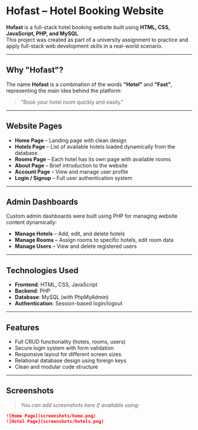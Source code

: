 # Hofast – Hotel Booking Website

**Hofast** is a full-stack hotel booking website built using **HTML, CSS, JavaScript, PHP, and MySQL**.  
This project was created as part of a university assignment to practice and apply full-stack web development skills in a real-world scenario.

---

## Why "Hofast"?

The name **Hofast** is a combination of the words **"Hotel"** and **"Fast"**, representing the main idea behind the platform:

> "Book your hotel room quickly and easily."

---

## Website Pages

- **Home Page** – Landing page with clean design
- **Hotels Page** – List of available hotels loaded dynamically from the database
- **Rooms Page** – Each hotel has its own page with available rooms
- **About Page** – Brief introduction to the website
- **Account Page** – View and manage user profile
- **Login / Signup** – Full user authentication system

---

## Admin Dashboards

Custom admin dashboards were built using PHP for managing website content dynamically:

- **Manage Hotels** – Add, edit, and delete hotels
- **Manage Rooms** – Assign rooms to specific hotels, edit room data
- **Manage Users** – View and delete registered users

---

## Technologies Used

- **Frontend**: HTML, CSS, JavaScript
- **Backend**: PHP
- **Database**: MySQL (with PhpMyAdmin)
- **Authentication**: Session-based login/logout

---

## Features

- Full CRUD functionality (hotels, rooms, users)
- Secure login system with form validation
- Responsive layout for different screen sizes
- Relational database design using foreign keys
- Clean and modular code structure

---

## Screenshots

> *You can add screenshots here if available using:*
```md
![Home Page](screenshots/home.png)
![Hotel Page](screenshots/hotels.png)

